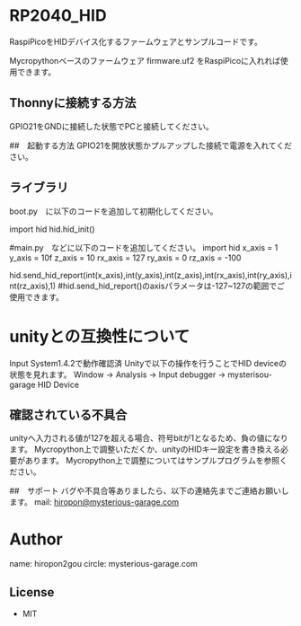 # RP2040_HID
RaspiPicoをHIDデバイス化するファームウェアとサンプルコードです。

Mycropythonベースのファームウェア 
firmware.uf2
をRaspiPicoに入れれば使用できます。

## Thonnyに接続する方法
GPIO21をGNDに接続した状態でPCと接続してください。

##　起動する方法
GPIO21を開放状態かプルアップした接続で電源を入れてください。

## ライブラリ
boot.py　に以下のコードを追加して初期化してください。

import hid
hid.hid_init()

#main.py　などに以下のコードを追加してください。
import hid
x_axis = 1
y_axis = 10f
z_axis = 10
rx_axis = 127
ry_axis = 0
rz_axis = -100

hid.send_hid_report(int(x_axis),int(y_axis),int(z_axis),int(rx_axis),int(ry_axis),int(rz_axis),1)
#hid.send_hid_report()のaxisパラメータは-127~127の範囲でご使用できます。

# unityとの互換性について
Input System1.4.2で動作確認済
Unityで以下の操作を行うことでHID deviceの状態を見れます。
Window -> Analysis -> Input debugger -> mysterisou-garage HID Device

## 確認されている不具合
unityへ入力される値が127を超える場合、符号bitが1となるため、負の値になります。
Mycropython上で調整いただくか、unityのHIDキー設定を書き換える必要があります。
Mycropython上で調整についてはサンプルプログラムを参照ください。

##　サポート
バグや不具合等ありましたら、以下の連絡先までご連絡お願いします。
mail:
hiropon@mysterious-garage.com

# Author
name:    hiropon2gou
circle:  mysterious-garage.com
## License
* MIT
